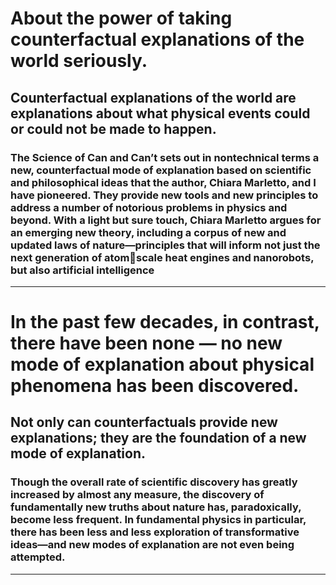 # About the power of taking counterfactual explanations of the world seriously.

## Counterfactual explanations of the world are explanations about what physical events could or could not be made to happen.

### The Science of Can and Can’t sets out in nontechnical terms a new, counterfactual mode of explanation based on scientific and philosophical ideas that the author, Chiara Marletto, and I have pioneered. They provide new tools and new principles to address a number of notorious problems in physics and beyond. With a light but sure touch, Chiara Marletto argues for an emerging new theory, including a corpus of new and updated laws of nature—principles that will inform not just the next generation of atomscale heat engines and nanorobots, but also artificial intelligence

---

# In the past few decades, in contrast, there have been none — no new mode of explanation about physical phenomena has been discovered.
## Not only can counterfactuals provide new explanations; they are the foundation of a new mode of explanation.
### Though the overall rate of scientific discovery has greatly increased by almost any measure, the discovery of fundamentally new truths about nature has, paradoxically, become less frequent. In fundamental physics in particular, there has been less and less exploration of transformative ideas—and new modes of explanation are not even being attempted.

---
